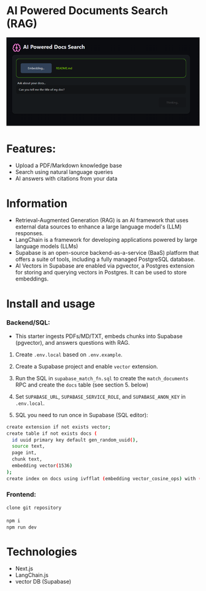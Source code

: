 # AI Powered Documents Search (RAG)

<img src="./public/aidocsimg.png">

<br />

# Features:

- Upload a PDF/Markdown knowledge base
- Search using natural language queries
- AI answers with citations from your data

# Information
- Retrieval-Augmented Generation (RAG) is an AI framework that uses external data sources to enhance a large language model's (LLM) responses.
- LangChain is a framework for developing applications powered by large language models (LLMs)
- Supabase is an open-source backend-as-a-service (BaaS) platform that offers a suite of tools, including a fully managed PostgreSQL database.
- AI Vectors in Supabase are enabled via pgvector, a Postgres extension for storing and querying vectors in Postgres. It can be used to store embeddings.

# Install and usage

### Backend/SQL:

- This starter ingests PDFs/MD/TXT, embeds chunks into Supabase (pgvector), and answers questions with RAG.
1) Create `.env.local` based on `.env.example`.
2) Create a Supabase project and enable `vector` extension.
3) Run the SQL in `supabase_match_fn.sql` to create the `match_documents` RPC and create the `docs` table (see section 5. below)

4) Set `SUPABASE_URL`, `SUPABASE_SERVICE_ROLE`, and `SUPABASE_ANON_KEY` in `.env.local`.

5. SQL you need to run once in Supabase (SQL editor):
```bash
create extension if not exists vector;
create table if not exists docs (
  id uuid primary key default gen_random_uuid(),
  source text,
  page int,
  chunk text,
  embedding vector(1536)
);
create index on docs using ivfflat (embedding vector_cosine_ops) with (lists = 100);
```
### Frontend:
```bash
clone git repository

npm i
npm run dev
```

# Technologies
- Next.js
- LangChain.js
- vector DB (Supabase)
